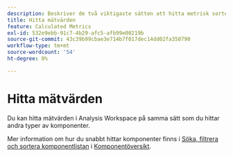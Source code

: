 ```yaml
---
description: Beskriver de två viktigaste sätten att hitta metrisk sortering och filtrering.
title: Hitta mätvärden
feature: Calculated Metrics
exl-id: 532e9ebb-91c7-4b29-afc5-afb99e00219b
source-git-commit: 43c39b99cbae3e714b7f017dec14dd02fa350790
workflow-type: tm+mt
source-wordcount: '54'
ht-degree: 0%

---
```


# Hitta mätvärden

Du kan hitta mätvärden i Analysis Workspace på samma sätt som du hittar andra typer av komponenter.

Mer information om hur du snabbt hittar komponenter finns i [Söka, filtrera och sortera komponentlistan](https://experienceleague.adobe.com/docs/analytics/analyze/analysis-workspace/components/analysis-workspace-components.html?lang=sv-SE#search%2C-filter%2C-and-sort-the-component-list) i [Komponentöversikt](/help/analyze/analysis-workspace/components/analysis-workspace-components.md).
